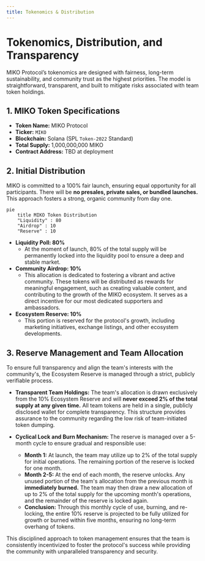 ```yaml
---
title: Tokenomics & Distribution
---
```


# Tokenomics, Distribution, and Transparency

MIKO Protocol’s tokenomics are designed with fairness, long-term sustainability, and community trust as the highest priorities. The model is straightforward, transparent, and built to mitigate risks associated with team token holdings.

## 1. MIKO Token Specifications

-   **Token Name:** MIKO Protocol
-   **Ticker:** `MIKO`
-   **Blockchain:** Solana (SPL `Token-2022` Standard)
-   **Total Supply:** 1,000,000,000 MIKO
-   **Contract Address:** TBD at deployment

## 2. Initial Distribution

MIKO is committed to a 100% fair launch, ensuring equal opportunity for all participants. There will be **no presales, private sales, or bundled launches.** This approach fosters a strong, organic community from day one.


```mermaid
pie
    title MIKO Token Distribution
    "Liquidity" : 80
    "Airdrop" : 10
    "Reserve" : 10
```

-   **Liquidity Poll: 80%**
    - At the moment of launch, 80% of the total supply will be permanently locked into the liquidity pool to ensure a deep and stable market.
-   **Community Airdrop: 10%**
    - This allocation is dedicated to fostering a vibrant and active community. These tokens will be distributed as rewards for meaningful engagement, such as creating valuable content, and contributing to the growth of the MIKO ecosystem. It serves as a direct incentive for our most dedicated supporters and ambassadors.
-   **Ecosystem Reserve: 10%** 
    - This portion is reserved for the protocol's growth, including marketing initiatives, exchange listings, and other ecosystem developments.

## 3. Reserve Management and Team Allocation

To ensure full transparency and align the team's interests with the community's, the Ecosystem Reserve is managed through a strict, publicly verifiable process.

- **Transparent Team Holdings:** The team's allocation is drawn exclusively from the 10% Ecosystem Reserve and will **never exceed 2% of the total supply at any given time.** All team tokens are held in a single, publicly disclosed wallet for complete transparency. This structure provides assurance to the community regarding the low risk of team-initiated token dumping.

- **Cyclical Lock and Burn Mechanism:** The reserve is managed over a 5-month cycle to ensure gradual and responsible use:
    - **Month 1:** At launch, the team may utilize up to 2% of the total supply for initial operations. The remaining portion of the reserve is locked for one month.
    - **Month 2-5:** At the end of each month, the reserve unlocks. Any unused portion of the team's allocation from the previous month is **immediately burned.** The team may then draw a new allocation of up to 2% of the total supply for the upcoming month's operations, and the remainder of the reserve is locked again.
    - **Conclusion:** Through this monthly cycle of use, burning, and re-locking, the entire 10% reserve is projected to be fully utilized for growth or burned within five months, ensuring no long-term overhang of tokens.

This disciplined approach to token management ensures that the team is consistently incentivized to foster the protocol's success while providing the community with unparalleled transparency and security.
